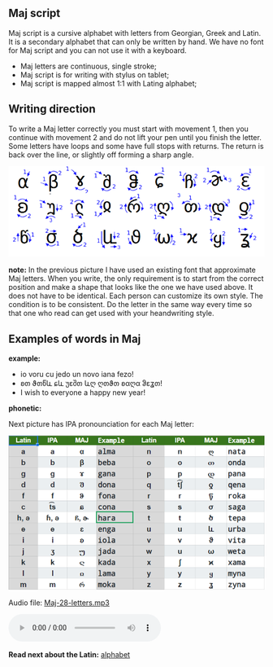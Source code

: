## Maj script

Maj script is a cursive alphabet with letters from Georgian, Greek and Latin. It is a secondary alphabet that can only be written by hand. We have no font for Maj script and you can not use it with a keyboard.

* Maj letters are continuous, single stroke;
* Maj script is for writing with stylus on tablet;
* Maj script is mapped almost 1:1 with Lating alphabet;

## Writing direction

To write a Maj letter correctly you must start with movement 1, then you continue with movement 2 and do not lift your pen until you finish the letter. Some letters have loops and some have full stops with returns. The return is back over the line, or slightly off forming a sharp angle. 

<img src="maj-script.png" alt="Maj Script" width="600"></img>

**note:**
In the previous picture I have used an existing font that approximate Maj letters. When you write, the only requirement is to start from the correct position and make a shape that looks like the one we have used above. It does not have to be identical. Each person can customize its own style. The condition is to be consistent. Do the letter in the same way every time so that one who read can get used with your heandwriting style.


## Examples of words in Maj

**example:**

* io voru cu jedo un novo iana fezo!
* ʚთ ϑთწև ɕև უɛშთ ևღ ღთϑთ ʚαღα ჵɛʓთ!
* I wish to everyone a happy new year!

**phonetic:**

Next picture has IPA pronounciation for each Maj letter:

<img src="maj-alphabet.png" alt="Maj Alphabet" width="600"></img>

Audio file: [Maj-28-letters.mp3](Maj-28-letters.mp3)

<audio controls preload="auto"> 
    <source src="Maj-28-letters.mp3" />    
</audio>


**Read next about the Latin:** [alphabet](alphabet.md)
